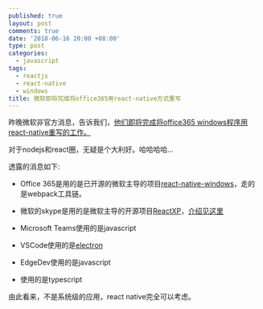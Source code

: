 ```yaml
---
published: true
layout: post
comments: true
date: '2018-06-16 20:00 +08:00'
type: post
categories:
  - javascript
tags:
  - reactjs
  - react-native
  - windows
title: 微软即将完成将office365用react-native方式重写
---
```

昨晚微软非官方消息，告诉我们，[他们即将完成将office365 windows程序用react-native重写的工作。](https://twitter.com/TheLarkInn/status/1006746626617008128)

对于nodejs和react圈，无疑是个大利好。哈哈哈哈...

透露的消息如下:
- Office 365是用的是已开源的微软主导的项目[react-native-windows](https://github.com/Microsoft/react-native-windows)，走的是webpack工具链。
- 微软的skype是用的是微软主导的开源项目[ReactXP](https://github.com/microsoft/reactxp)，[介绍见这里](https://microsoft.github.io/reactxp/blog/2017/04/06/introducing-reactxp.html)

- Microsoft Teams使用的是javascript
- VSCode使用的是[electron](https://github.com/electron/electron)
- EdgeDev使用的是javascript
- 使用的是typescript

由此看来，不是系统级的应用，react native完全可以考虑。

